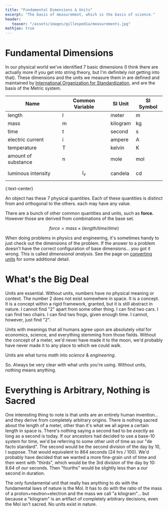 ```yaml
---
title: "Fundamental Dimensions & Units"
excerpt: "The basis of measurement, which is the basis of science."
header:
   teaser: "/assets/images/gillespedia/measurements.jpg"
mathjax: true
---
```


# Fundamental Dimensions

In our physical world we've identified 7 basic dimensions (I think there are actually more if you get into string theory, but I'm definitely *not* getting into that). These dimensions and the units we measure them in are defined and maintained by [International Organization for Standardization](https://www.iso.org/home.html), and are the basis of the Metric system.

| Name                | Common Variable | SI Unit  | SI Symbol |
|---------------------|-----------------|----------|-----------|
| length              | l               | meter    | m         |
| mass                | m               | kilogram | kg        |
| time                | t               | second   | s         |
| electric current    | i               | ampere   | A         |
| temperature         | T               | kelvin   | K         |
| amount of substance | n               | mole     | mol       |
| luminous intensity  | $$l_v$$         | candela  | cd        |
{:text-center}

An object has these 7 physical quantities. Each of these quantities is distinct from and orthogonal to the others. each may have any value. 

There are a bunch of other common quantities and units, such as **force.** However those are derived from combinations of the base set. 

$$force = mass\times(length/time/time)$$

When doing problems in physics and engineering, it's sometimes handy to just check out the dimensions of the problem. If the answer to a problem doesn't have the correct configuration of base dimensions... you got it wrong. This is called *dimensional analysis*. See the page on [converting units](https://www.notion.so/Unit-conversions-7975a4e9685d47cf9488899d81ba0d89) for some additional detail.

# What's the Big Deal

Units are essential. Without units, numbers have no physical meaning or context. The number 2 does not exist somewhere in space. It is a concept. It is a concept within a rigid framework, granted, but it is still abstract in nature. I cannot find "2" apart from some other thing. I can find two cars. I can find two chairs. I can find two frogs, given enough time. I cannot, however, just find "2". 

Units with meanings that all humans agree upon are absolutely *vital* for economics, science, and everything stemming from those fields. Without the concept of a meter, we'd never have made it to the moon, we'd probably have never made it to any place to which we could walk.

Units are what turns *math* into *science* & *engineering*.

So. Always be very clear with what units you're using. Without units, nothing means anything.

# Everything is Arbitrary, Nothing is Sacred

One interesting thing to note is that units are an entirely human invention... and they derive from completely arbitrary origins. There is nothing sacred about the length of a meter, other than it's what we all agree a certain length in space is. There's nothing saying a second had to be *exactly* as long as a second is today. If our ancestors had decided to use a base-10 system for time, we'd be referring to some other unit of time as our "de facto standard". The second would be the second division of the day by 10, I suppose. That would equivalent to 864 seconds (24 hrs / 100). We'd probably have decided that we wanted a more fine-grain unit of time and then went with "thirds", which would be the 3rd division of the day by 10: 8.64 of *our* seconds. Then "fourths" would be slightly less than a *our* second in duration.

The only fundamental unit that really has anything to do with the fundamental laws of nature is the Mol. It has to do with the ratio of the mass of a proton+neutron+electron and the mass we call "a kilogram"... but because a "kilogram" is an artifact of completely arbitrary decisions, even the Mol isn't sacred. No units exist in nature.
